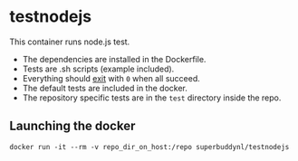 # testnodejs

This container runs node.js test.

+ The dependencies are installed in the Dockerfile.
+ Tests are .sh scripts (example included).
+ Everything should [exit](http://www.tldp.org/LDP/abs/html/exitcodes.html) with `0` when all succeed.
+ The default tests are included in the docker.
+ The repository specific tests are in the `test` directory inside the repo.

## Launching the docker
```
docker run -it --rm -v repo_dir_on_host:/repo superbuddynl/testnodejs
```